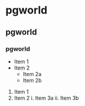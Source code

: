 # pgworld
## pgworld
### pgworld

* Item 1
* Item 2
  * Item 2a
  * Item 2b

1. Item 1
2. Item 2
  i. Item 3a
  ii. Item 3b

